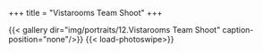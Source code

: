 +++
title = "Vistarooms Team Shoot"
+++

{{< gallery dir="img/portraits/12.Vistarooms Team Shoot" caption-position="none"/>}} {{< load-photoswipe>}}